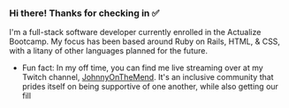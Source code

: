 ### Hi there! Thanks for checking in ✅

I'm a full-stack software developer currently enrolled in the Actualize Bootcamp. My focus has been based around Ruby on Rails, HTML, & CSS, with a litany of other languages planned for the future. 

- Fun fact: In my off time, you can find me live streaming over at my Twitch channel, [JohnnyOnTheMend](https://www.twitch.tv/johnnyonthemend). It's an inclusive community that prides itself on being supportive of one another, while also getting our fill
<!--
**JonathanMendler/JonathanMendler** is a ✨ _special_ ✨ repository because its `README.md` (this file) appears on your GitHub profile.

Here are some ideas to get you started:

- 🔭 I’m currently working on ...
- 🌱 I’m currently learning ...
- 👯 I’m looking to collaborate on ...
- 🤔 I’m looking for help with ...
- 💬 Ask me about ...
- 📫 How to reach me: ...
- 😄 Pronouns: ...
- ⚡ Fun fact: ...
-->

